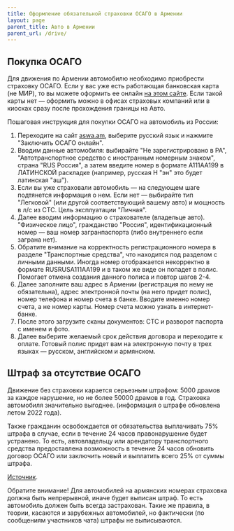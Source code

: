 ```yaml
---
title: Оформление обязательной страховки ОСАГО в Армении
layout: page
parent_title: Авто в Армении
parent_url: /drive/
---
```


## Покупка ОСАГО

Для движения по Армении автомобилю необходимо приобрести страховку ОСАГО. Если у вас уже есть работающая
банковская карта (не МИР), то вы можете оформить ее онлайн [на этом сайте](https://aswa.am/). Если такой карты нет —
оформить можно в офисах страховых компаний или в киосках сразу после прохождения границы на Авто.

Пошаговая инструкция для покупки ОСАГО на автомобиль из России:

1. Переходите на сайт [aswa.am](https://aswa.am/), выберите русский язык и нажмите "Заключить ОСАГО онлайн".
2. Вводим данные автомобиля: выбирайте "Не зарегистрировано в РА", "Автотранспортное средство с иностранным номерным знаком", страна "RUS Россия", а затем введите номер в формате A111AA199 в ЛАТИНСКОЙ раскладке (например, русская Н "эн" это будет латинская "аш").
3. Если вы уже страховали автомобиль — на следующем шаге подтянется информация о нем. Если нет — выбирайте тип "Легковой" (или другой соответствующий вашему авто) и мощность в л/с из СТС. Цель эксплуатации "Личная".
4. Далее вводим информацию о страхователе (владельце авто). "Физическое лицо", гражданство "Россия", идентификационный номер — ваш номер загранпаспорта (либо внутреннего если заграна нет).
5. Обратите внимание на корректность регистрационного номера в разделе "Транспортные средства", что находится под разделом с личными данными. Иногда номер отображается некорректно в формате RUSRUSA111AA199 и в таком же виде он попадет в полис. Помогает отмена создания данного полиса и повтор шагов 2-4.
6. Далее заполните ваш адрес в Армении (регистрация по нему не обязательна), адрес электронной почты (на него придет полис), номер телефона и номер счета в банке. Вводите именно номер счета, а не номер карты. Номер счета можно узнать в интернет-банке. 
7. После этого загрузите сканы документов: СТС и разворот паспорта с именем и фото.
8. Далее выберите желаемый срок действия договора и переходите к оплате. Готовый полис придет вам на электронную почту в трех языках — русском, английском и армянском.

## Штраф за отсутствие ОСАГО

Движение без страховки карается серьезным штрафом: 5000 драмов за каждое нарушение, но не более 50000 драмов в год.
Страховка автомобиля значительно выгоднее. (информация о штрафе обновлена летом 2022 года).

Также гражданин освобождается от обязательства выплачивать 75% штрафа в случае, если в течение 24 часов правонарушение будет устранено.
То есть, автовладельцу или арендатору транспортного средства предоставлена возможность в течение 24 часов обновить договор ОСАГО или заключить новый и выплатить всего 25% от суммы штрафа.

[Источник](https://newsarmenia.am/news/koshelek/v-armenii-vdvoe-sokratili-shtrafy-po-osago-obyasnyaem-chto-izmenilos-v-zakone/).

Обратите внимание! Для автомобилей на армянских номерах страховка должна быть непрерывной, иначе будет выписан штраф.
То есть автомобиль должен быть всегда застрахован. Такие же правила, в теории, касаются и зарубежных автомобилей, но
фактически (по сообщениям участников чата) штрафы не выписываются.
